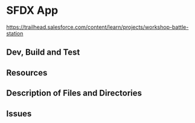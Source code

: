 # SFDX  App

https://trailhead.salesforce.com/content/learn/projects/workshop-battle-station

## Dev, Build and Test


## Resources


## Description of Files and Directories


## Issues

